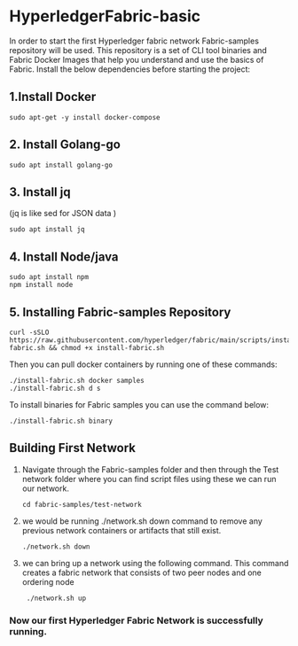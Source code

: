 # HyperledgerFabric-basic

In order to start the first Hyperledger fabric network Fabric-samples repository will be used. This repository is a set of CLI tool binaries and Fabric Docker Images that help you understand and use the basics of Fabric. Install the below dependencies before starting the project:

## 1.Install Docker

    sudo apt-get -y install docker-compose

## 2. Install Golang-go

    sudo apt install golang-go

## 3. Install jq
(jq is like sed for JSON data )

    sudo apt install jq

## 4. Install Node/java

    sudo apt install npm
    npm install node

## 5. Installing Fabric-samples Repository

    curl -sSLO https://raw.githubusercontent.com/hyperledger/fabric/main/scripts/install-fabric.sh && chmod +x install-fabric.sh

Then you can pull docker containers by running one of these commands:
   
    ./install-fabric.sh docker samples
    ./install-fabric.sh d s


To install binaries for Fabric samples you can use the command below:
   
    ./install-fabric.sh binary

## Building First Network
1. Navigate through the Fabric-samples folder and then through the Test network folder where you can find script files using these we can run our network.
 
       cd fabric-samples/test-network
 
 
2. we would be running ./network.sh down command to remove any previous network containers or artifacts that still exist. 

       ./network.sh down

3. we can bring up a network using the following command. This command creates a fabric network that consists of two peer nodes and one ordering node

        ./network.sh up

###               Now our first Hyperledger Fabric Network is successfully running.



